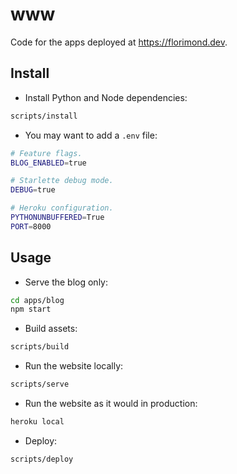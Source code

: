 # www

Code for the apps deployed at https://florimond.dev.

## Install

- Install Python and Node dependencies:

```bash
scripts/install
```

- You may want to add a `.env` file:

```bash
# Feature flags.
BLOG_ENABLED=true

# Starlette debug mode.
DEBUG=true

# Heroku configuration.
PYTHONUNBUFFERED=True
PORT=8000
```

## Usage

- Serve the blog only:

```bash
cd apps/blog
npm start
```

- Build assets:

```bash
scripts/build
```

- Run the website locally:

```bash
scripts/serve
```

- Run the website as it would in production:

```bash
heroku local
```

- Deploy:

```bash
scripts/deploy
```
